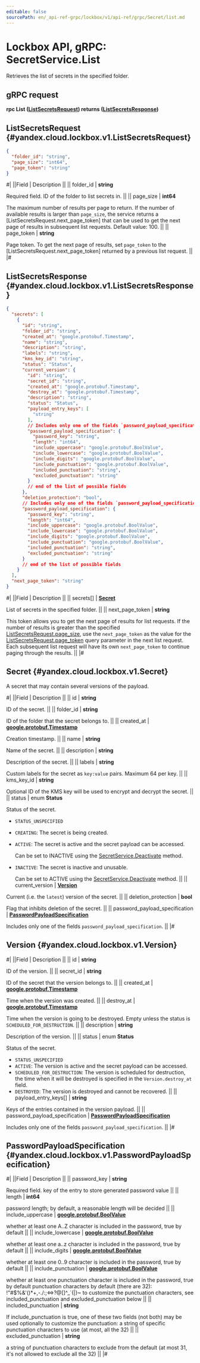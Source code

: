 ```yaml
---
editable: false
sourcePath: en/_api-ref-grpc/lockbox/v1/api-ref/grpc/Secret/list.md
---
```


# Lockbox API, gRPC: SecretService.List

Retrieves the list of secrets in the specified folder.

## gRPC request

**rpc List ([ListSecretsRequest](#yandex.cloud.lockbox.v1.ListSecretsRequest)) returns ([ListSecretsResponse](#yandex.cloud.lockbox.v1.ListSecretsResponse))**

## ListSecretsRequest {#yandex.cloud.lockbox.v1.ListSecretsRequest}

```json
{
  "folder_id": "string",
  "page_size": "int64",
  "page_token": "string"
}
```

#|
||Field | Description ||
|| folder_id | **string**

Required field. ID of the folder to list secrets in. ||
|| page_size | **int64**

The maximum number of results per page to return. If the number of available
results is larger than `page_size`, the service returns a [ListSecretsRequest.next_page_token]
that can be used to get the next page of results in subsequent list requests.
Default value: 100. ||
|| page_token | **string**

Page token. To get the next page of results, set `page_token` to the
[ListSecretsRequest.next_page_token] returned by a previous list request. ||
|#

## ListSecretsResponse {#yandex.cloud.lockbox.v1.ListSecretsResponse}

```json
{
  "secrets": [
    {
      "id": "string",
      "folder_id": "string",
      "created_at": "google.protobuf.Timestamp",
      "name": "string",
      "description": "string",
      "labels": "string",
      "kms_key_id": "string",
      "status": "Status",
      "current_version": {
        "id": "string",
        "secret_id": "string",
        "created_at": "google.protobuf.Timestamp",
        "destroy_at": "google.protobuf.Timestamp",
        "description": "string",
        "status": "Status",
        "payload_entry_keys": [
          "string"
        ],
        // Includes only one of the fields `password_payload_specification`
        "password_payload_specification": {
          "password_key": "string",
          "length": "int64",
          "include_uppercase": "google.protobuf.BoolValue",
          "include_lowercase": "google.protobuf.BoolValue",
          "include_digits": "google.protobuf.BoolValue",
          "include_punctuation": "google.protobuf.BoolValue",
          "included_punctuation": "string",
          "excluded_punctuation": "string"
        }
        // end of the list of possible fields
      },
      "deletion_protection": "bool",
      // Includes only one of the fields `password_payload_specification`
      "password_payload_specification": {
        "password_key": "string",
        "length": "int64",
        "include_uppercase": "google.protobuf.BoolValue",
        "include_lowercase": "google.protobuf.BoolValue",
        "include_digits": "google.protobuf.BoolValue",
        "include_punctuation": "google.protobuf.BoolValue",
        "included_punctuation": "string",
        "excluded_punctuation": "string"
      }
      // end of the list of possible fields
    }
  ],
  "next_page_token": "string"
}
```

#|
||Field | Description ||
|| secrets[] | **[Secret](#yandex.cloud.lockbox.v1.Secret)**

List of secrets in the specified folder. ||
|| next_page_token | **string**

This token allows you to get the next page of results for list requests. If the number
of results is greater than the specified [ListSecretsRequest.page_size](#yandex.cloud.lockbox.v1.ListSecretsRequest), use
the `next_page_token` as the value for the [ListSecretsRequest.page_token](#yandex.cloud.lockbox.v1.ListSecretsRequest) query parameter
in the next list request. Each subsequent list request will have its own
`next_page_token` to continue paging through the results. ||
|#

## Secret {#yandex.cloud.lockbox.v1.Secret}

A secret that may contain several versions of the payload.

#|
||Field | Description ||
|| id | **string**

ID of the secret. ||
|| folder_id | **string**

ID of the folder that the secret belongs to. ||
|| created_at | **[google.protobuf.Timestamp](https://developers.google.com/protocol-buffers/docs/reference/google.protobuf#timestamp)**

Creation timestamp. ||
|| name | **string**

Name of the secret. ||
|| description | **string**

Description of the secret. ||
|| labels | **string**

Custom labels for the secret as `key:value` pairs. Maximum 64 per key. ||
|| kms_key_id | **string**

Optional ID of the KMS key will be used to encrypt and decrypt the secret. ||
|| status | enum **Status**

Status of the secret.

- `STATUS_UNSPECIFIED`
- `CREATING`: The secret is being created.
- `ACTIVE`: The secret is active and the secret payload can be accessed.

  Can be set to INACTIVE using the [SecretService.Deactivate](/docs/lockbox/api-ref/grpc/Secret/deactivate#Deactivate) method.
- `INACTIVE`: The secret is inactive and unusable.

  Can be set to ACTIVE using the [SecretService.Deactivate](/docs/lockbox/api-ref/grpc/Secret/deactivate#Deactivate) method. ||
|| current_version | **[Version](#yandex.cloud.lockbox.v1.Version)**

Current (i.e. the `latest`) version of the secret. ||
|| deletion_protection | **bool**

Flag that inhibits deletion of the secret. ||
|| password_payload_specification | **[PasswordPayloadSpecification](#yandex.cloud.lockbox.v1.PasswordPayloadSpecification)**

Includes only one of the fields `password_payload_specification`. ||
|#

## Version {#yandex.cloud.lockbox.v1.Version}

#|
||Field | Description ||
|| id | **string**

ID of the version. ||
|| secret_id | **string**

ID of the secret that the version belongs to. ||
|| created_at | **[google.protobuf.Timestamp](https://developers.google.com/protocol-buffers/docs/reference/google.protobuf#timestamp)**

Time when the version was created. ||
|| destroy_at | **[google.protobuf.Timestamp](https://developers.google.com/protocol-buffers/docs/reference/google.protobuf#timestamp)**

Time when the version is going to be destroyed. Empty unless the status
is `SCHEDULED_FOR_DESTRUCTION`. ||
|| description | **string**

Description of the version. ||
|| status | enum **Status**

Status of the secret.

- `STATUS_UNSPECIFIED`
- `ACTIVE`: The version is active and the secret payload can be accessed.
- `SCHEDULED_FOR_DESTRUCTION`: The version is scheduled for destruction, the time when it will be destroyed
is specified in the `Version.destroy_at` field.
- `DESTROYED`: The version is destroyed and cannot be recovered. ||
|| payload_entry_keys[] | **string**

Keys of the entries contained in the version payload. ||
|| password_payload_specification | **[PasswordPayloadSpecification](#yandex.cloud.lockbox.v1.PasswordPayloadSpecification)**

Includes only one of the fields `password_payload_specification`. ||
|#

## PasswordPayloadSpecification {#yandex.cloud.lockbox.v1.PasswordPayloadSpecification}

#|
||Field | Description ||
|| password_key | **string**

Required field. key of the entry to store generated password value ||
|| length | **int64**

password length; by default, a reasonable length will be decided ||
|| include_uppercase | **[google.protobuf.BoolValue](https://developers.google.com/protocol-buffers/docs/reference/csharp/class/google/protobuf/well-known-types/bool-value)**

whether at least one A..Z character is included in the password, true by default ||
|| include_lowercase | **[google.protobuf.BoolValue](https://developers.google.com/protocol-buffers/docs/reference/csharp/class/google/protobuf/well-known-types/bool-value)**

whether at least one a..z character is included in the password, true by default ||
|| include_digits | **[google.protobuf.BoolValue](https://developers.google.com/protocol-buffers/docs/reference/csharp/class/google/protobuf/well-known-types/bool-value)**

whether at least one 0..9 character is included in the password, true by default ||
|| include_punctuation | **[google.protobuf.BoolValue](https://developers.google.com/protocol-buffers/docs/reference/csharp/class/google/protobuf/well-known-types/bool-value)**

whether at least one punctuation character is included in the password, true by default
punctuation characters by default (there are 32): !"#$%&'()*+,-./:;<=>?@[\]^_`{\|}~
to customize the punctuation characters, see included_punctuation and excluded_punctuation below ||
|| included_punctuation | **string**

If include_punctuation is true, one of these two fields (not both) may be used optionally to customize the punctuation:
a string of specific punctuation characters to use (at most, all the 32) ||
|| excluded_punctuation | **string**

a string of punctuation characters to exclude from the default (at most 31, it's not allowed to exclude all the 32) ||
|#